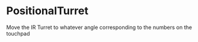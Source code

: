 # PositionalTurret
Move the IR Turret to whatever angle corresponding to the numbers on the touchpad
